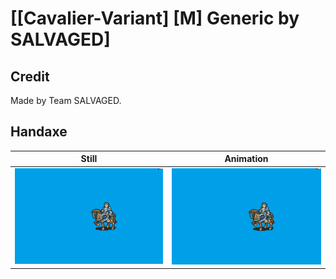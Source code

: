 # [\[Cavalier-Variant\] \[M\] Generic by SALVAGED]

## Credit

Made by Team SALVAGED.
	
## Handaxe

| Still | Animation |
| :---: | :-------: |
| ![Handaxe still](./Handaxe_000.png) | ![Handaxe animation](./Handaxe.gif) |
